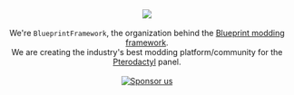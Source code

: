 <br><p align="center">
  <img src="https://github.com/user-attachments/assets/9e50c580-8168-4c14-a7a6-4f426edeac45"/><br><br>
  We're <code>BlueprintFramework</code>, the organization behind the <a href="https://blueprint.zip">Blueprint modding framework</a>.<br>
  We are creating the industry's best modding platform/community for the <a href="https://pterodactyl.io">Pterodactyl</a> panel.
  <br><br>
  <a href="https://github.com/sponsors/prplwtf">
    ![Sponsor us](https://github.com/user-attachments/assets/5d4ce584-04f7-459f-9696-df0f286258ed)
  </a>
</p><br/>
